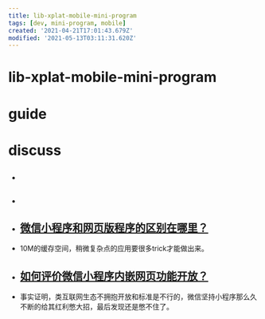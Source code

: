 ```yaml
---
title: lib-xplat-mobile-mini-program
tags: [dev, mini-program, mobile]
created: '2021-04-21T17:01:43.679Z'
modified: '2021-05-13T03:11:31.620Z'
---
```


# lib-xplat-mobile-mini-program

# guide

# discuss

- ## 

- ## 

- ## [微信小程序和网页版程序的区别在哪里？](https://www.zhihu.com/question/54148303/answers/updated)
- 10M的缓存空间，稍微复杂点的应用要很多trick才能做出来。

- ## [如何评价微信小程序内嵌网页功能开放？](https://www.zhihu.com/question/67564075/answers/updated)
- 事实证明，类互联网生态不拥抱开放和标准是不行的，微信坚持小程序那么久不断的给其红利憋大招，最后发现还是憋不住了。
